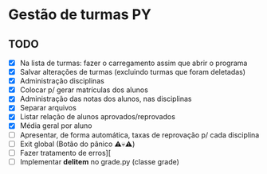 # Gestão de turmas PY

## TODO

- [x] Na lista de turmas: fazer o carregamento assim que abrir o programa
- [x] Salvar alterações de turmas (excluindo turmas que foram deletadas)
- [x] Administração disciplinas
- [x] Colocar p/ gerar matrículas dos alunos
- [x] Administração das notas dos alunos, nas disciplinas
- [x] Separar arquivos
- [x] Listar relação de alunos aprovados/reprovados
- [x] Média geral por aluno
- [ ] Apresentar, de forma automática, taxas de reprovação p/ cada disciplina
- [ ] Exit global (Botão do pânico ⚠️💀⚠️)
- [ ] Fazer tratamento de erros][
- [ ] Implementar __delitem__ no grade.py (classe grade)
